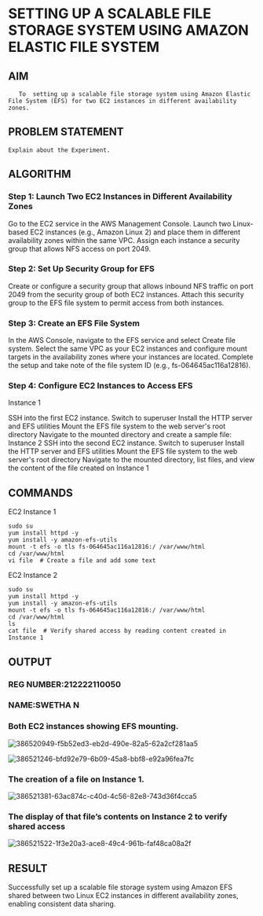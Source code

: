  # SETTING UP A SCALABLE FILE STORAGE SYSTEM USING AMAZON ELASTIC FILE SYSTEM
  ## AIM
       To  setting up a scalable file storage system using Amazon Elastic File System (EFS) for two EC2 instances in different availability zones. 
## PROBLEM STATEMENT
    Explain about the Experiment.

## ALGORITHM
 ### Step 1: Launch Two EC2 Instances in Different Availability Zones

Go to the EC2 service in the AWS Management Console.
Launch two Linux-based EC2 instances (e.g., Amazon Linux 2) and place them in different availability zones within the same VPC.
Assign each instance a security group that allows NFS access on port 2049.
### Step 2: Set Up Security Group for EFS

Create or configure a security group that allows inbound NFS traffic on port 2049 from the security group of both EC2 instances.
Attach this security group to the EFS file system to permit access from both instances.
### Step 3: Create an EFS File System

In the AWS Console, navigate to the EFS service and select Create file system.
Select the same VPC as your EC2 instances and configure mount targets in the availability zones where your instances are located.
Complete the setup and take note of the file system ID (e.g., fs-064645ac116a12816).
### Step 4: Configure EC2 Instances to Access EFS
Instance 1

SSH into the first EC2 instance.
Switch to superuser
Install the HTTP server and EFS utilities
Mount the EFS file system to the web server's root directory
Navigate to the mounted directory and create a sample file:
Instance 2
SSH into the second EC2 instance.
Switch to superuser
Install the HTTP server and EFS utilities
Mount the EFS file system to the web server's root directory
Navigate to the mounted directory, list files, and view the content of the file created on Instance 1
## COMMANDS
EC2 Instance 1

```
sudo su
yum install httpd -y
yum install -y amazon-efs-utils
mount -t efs -o tls fs-064645ac116a12816:/ /var/www/html
cd /var/www/html
vi file  # Create a file and add some text
```

EC2 Instance 2

```
sudo su
yum install httpd -y
yum install -y amazon-efs-utils
mount -t efs -o tls fs-064645ac116a12816:/ /var/www/html
cd /var/www/html
ls
cat file  # Verify shared access by reading content created in Instance 1
```

## OUTPUT
### REG NUMBER:212222110050
### NAME:SWETHA N
### Both EC2 instances showing EFS mounting.

 ![386520949-f5b52ed3-eb2d-490e-82a5-62a2cf281aa5](https://github.com/user-attachments/assets/093f64b1-4a2f-4ea7-a0f6-fd3aafe7604e)

 ![386521246-bfd92e79-6b09-45a8-bbf8-e92a96fea7fc](https://github.com/user-attachments/assets/208c927a-c8d3-443f-b2d5-38511e5049fd)

### The creation of a file on Instance 1.

![386521381-63ac874c-c40d-4c56-82e8-743d36f4cca5](https://github.com/user-attachments/assets/9e8e27da-a14d-4463-a391-88c8043a9637)

### The display of that file’s contents on Instance 2 to verify shared access

 ![386521522-1f3e20a3-ace8-49c4-961b-faf48ca08a2f](https://github.com/user-attachments/assets/63696efd-9187-4022-b1c8-2c253bc2fc83)

## RESULT
 
Successfully set up a scalable file storage system using Amazon EFS shared between two Linux EC2 instances in different availability zones, enabling consistent data sharing.
  


